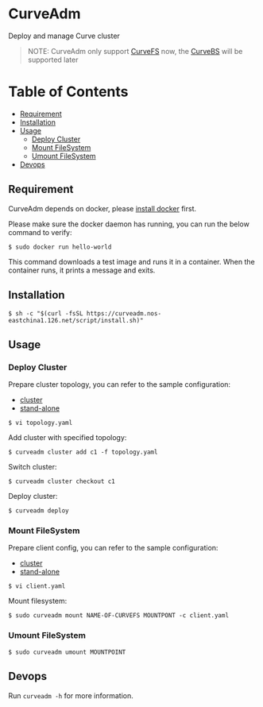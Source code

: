 # CurveAdm

Deploy and manage Curve cluster

> NOTE: CurveAdm only support [CurveFS](https://github.com/opencurve/curve/tree/fs) now, the [CurveBS](https://github.com/opencurve/curve) will be supported later

Table of Contents
===

* [Requirement](#requirement)
* [Installation](#installation)
* [Usage](#usage)
    * [Deploy Cluster](#deploy-cluster) 
    * [Mount FileSystem](#mount-filesystem)
    * [Umount FileSystem](#umount-filesystem)
* [Devops](#devops)

Requirement
---

CurveAdm depends on docker, please [install docker](https://docs.docker.com/engine/install/) first.

Please make sure the docker daemon has running, you can run the below command to verify:

```shell
$ sudo docker run hello-world
```

This command downloads a test image and runs it in a container. When the container runs, it prints a message and exits.

Installation
---

```shell
$ sh -c "$(curl -fsSL https://curveadm.nos-eastchina1.126.net/script/install.sh)"
```

Usage
---

### Deploy Cluster

Prepare cluster topology, you can refer to the sample configuration:

* [cluster](examples/cluster/topology.yaml)
* [stand-alone](examples/stand-alone/topology.yaml)

```shell
$ vi topology.yaml
```

Add cluster with specified topology:

```shell
$ curveadm cluster add c1 -f topology.yaml
```

Switch cluster:

```shell
$ curveadm cluster checkout c1
```

Deploy cluster:
```shell
$ curveadm deploy
```

### Mount FileSystem

Prepare client config, you can refer to the sample configuration:

* [cluster](examples/cluster/client.yaml)
* [stand-alone](examples/stand-alone/client.yaml)

```shell
$ vi client.yaml
```

Mount filesystem:

```shell
$ sudo curveadm mount NAME-OF-CURVEFS MOUNTPONT -c client.yaml
```

### Umount FileSystem

```shell
$ sudo curveadm umount MOUNTPOINT
```


Devops
---

Run `curveadm -h` for more information.
